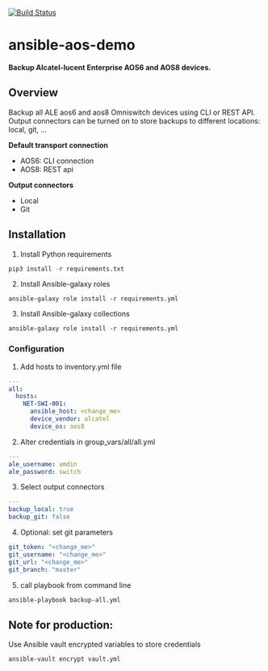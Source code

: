 [![Build Status](https://travis-ci.com/jefvantongerloo/ansible-aos-demo.svg?branch=main)](https://travis-ci.com/jefvantongerloo/ansible-aos-demo)

# ansible-aos-demo
**Backup Alcatel-lucent Enterprise AOS6 and AOS8 devices.**

## Overview
Backup all ALE aos6 and aos8 Omniswitch devices using CLI or REST API.
Output connectors can be turned on to store backups to different locations: local, git, ...

**Default transport connection**
- AOS6: CLI connection
- AOS8: REST api

**Output connectors**
- Local
- Git

## Installation
1. Install Python requirements
```python
pip3 install -r requirements.txt
```
2. Install Ansible-galaxy roles
```ansible
ansible-galaxy role install -r requirements.yml
```

3. Install Ansible-galaxy collections
```ansible
ansible-galaxy role install -r requirements.yml
```

### Configuration
1. Add hosts to inventory.yml file
```yaml
---
all:
  hosts:
    NET-SWI-001:
      ansible_host: <change_me>
      device_vendor: alcatel
      device_os: aos8
```
2. Alter credentials in group_vars/all/all.yml
```yaml
---
ale_username: amdin
ale_password: switch
```

3. Select output connectors
```yaml
---
backup_local: true
backup_git: false
```

4. Optional: set git parameters
```yaml
git_token: "<change_me>"
git_username: "<change_me>"
git_url: "<change_me>"
git_branch: "master"
```

5. call playbook from command line
```bash
ansible-playbook backup-all.yml
```

## Note for production:
Use Ansible vault encrypted variables to store credentials
```ansible
ansible-vault encrypt vault.yml
```